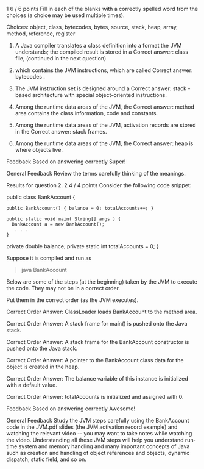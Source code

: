 1
6 / 6 points
Fill in each of the blanks with a correctly spelled word from the choices (a choice may be used multiple times).

 

Choices:   object,   class,   bytecodes,   bytes,   source,   stack,   heap,   array,   method,   reference,   register

 

1) A Java compiler translates a class definition into a format the JVM understands; the compiled result is stored in a 
Correct answer:
class
 file, (continued in the next question) 

2) which contains the JVM instructions, which are called 
Correct answer:
bytecodes
 .

3) The JVM instruction set is designed around a 
Correct answer:
stack
-based architecture with special object-oriented instructions.

4) Among the runtime data areas of the JVM, the 
Correct answer:
method
 area contains the class information, code and constants.

5) Among the runtime data areas of the JVM, activation records are stored in the 
Correct answer:
stack
 frames.

6) Among the runtime data areas of the JVM, the 
Correct answer:
heap
 is where objects live.

 

Feedback
Based on answering correctly
Super!

General Feedback
Review the terms carefully thinking of the meanings.

Results for question 2.
2
4 / 4 points
Consider the following code snippet:

 

public class BankAccount {

    public BankAccount() { balance = 0; totalAccounts++; }

    public static void main( String[] args ) {
      BankAccount a = new BankAccount();
       . . .
    }

   private double balance;
   private static int totalAccounts = 0;
}

 

Suppose it is compiled and run as 

> java BankAccount

 

Below are some of the steps (at the beginning) taken by the JVM to execute the code. They may not be in a correct order.

 

Put them in the correct order (as the JVM executes).

 

 

Correct Order Answer:
ClassLoader loads BankAccount to the method area.

Correct Order Answer:
A stack frame for main() is pushed onto the Java stack.

Correct Order Answer:
A stack frame for the BankAccount constructor is pushed onto the Java stack.

Correct Order Answer:
A pointer to the BankAccount class data for the object is created in the heap.

Correct Order Answer:
The balance variable of this instance is initialized with a default value.

Correct Order Answer:
totalAccounts is initialized and assigned with 0.

Feedback
Based on answering correctly
Awesome!

General Feedback
Study the JVM steps carefully using the BankAccount code in the JVM.pdf slides (the JVM activation record example) and watching the relevant video -- you may want to take notes while watching the video.  Understanding all these JVM steps will help you understand run-time system and memory handling and many important concepts of Java such as creation and handling of object references and objects, dynamic dispatch, static field, and so on.